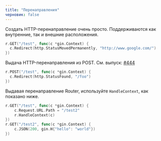 ```yaml
---
title: "Перенаправления"
черновик: false
---
```


Создать HTTP-перенаправление очень просто. Поддерживаются как внутренние, так и внешние расположения.

```go
r.GET("/test", func(c *gin.Context) {
  c.Redirect(http.StatusMovedPermanently, "http://www.google.com/")
})
```

Выдача HTTP-перенаправления из POST. См. выпуск: [#444](https://github.com/gin-gonic/gin/issues/444)

```go
r.POST("/test", func(c *gin.Context) {
  c.Redirect(http.StatusFound, "/foo")
})
```

Выдавая перенаправление Router, используйте `HandleContext`, как показано ниже.

``` go
r.GET("/test", func(c *gin.Context) {
    c.Request.URL.Path = "/test2"
    r.HandleContext(c)
})
r.GET("/test2", func(c *gin.Context) {
    c.JSON(200, gin.H{"hello": "world"})
})
```
